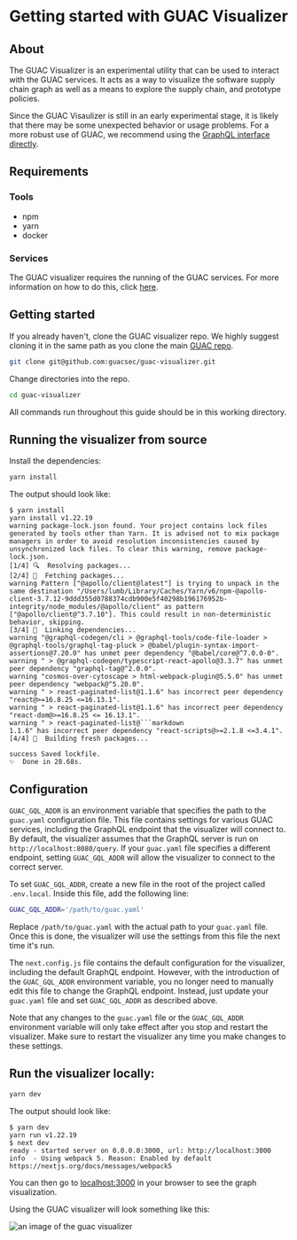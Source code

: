 # Getting started with GUAC Visualizer

## About

The GUAC Visualizer is an experimental utility that can be used to interact with
the GUAC services. It acts as a way to visualize the software supply chain graph
as well as a means to explore the supply chain, and prototype policies.

Since the GUAC Visaulizer is still in an early experimental stage, it is likely
that there may be some unexpected behavior or usage problems. For a more robust
use of GUAC, we recommend using the
[GraphQL interface directly](https://github.com/guacsec/guac/blob/main/demo/GraphQL.md).

## Requirements

### Tools

- npm
- yarn
- docker

### Services

The GUAC visualizer requires the running of the GUAC services. For more
information on how to do this, click
[here](https://docs.guac.sh/getting-started/).

## Getting started

If you already haven't, clone the GUAC visualizer repo. We highly suggest
cloning it in the same path as you clone the main
[GUAC repo](https://github.com/guacsec/guac).

```bash
git clone git@github.com:guacsec/guac-visualizer.git
```

Change directories into the repo.

```bash
cd guac-visualizer
```

All commands run throughout this guide should be in this working directory.

## Running the visualizer from source

Install the dependencies:

```bash
yarn install
```

The output should look like:

````
$ yarn install
yarn install v1.22.19
warning package-lock.json found. Your project contains lock files generated by tools other than Yarn. It is advised not to mix package managers in order to avoid resolution inconsistencies caused by unsynchronized lock files. To clear this warning, remove package-lock.json.
[1/4] 🔍  Resolving packages...
[2/4] 🚚  Fetching packages...
warning Pattern ["@apollo/client@latest"] is trying to unpack in the same destination "/Users/lumb/Library/Caches/Yarn/v6/npm-@apollo-client-3.7.12-9ddd355d0788374cdb900e5f40298b196176952b-integrity/node_modules/@apollo/client" as pattern ["@apollo/client@^3.7.10"]. This could result in non-deterministic behavior, skipping.
[3/4] 🔗  Linking dependencies...
warning "@graphql-codegen/cli > @graphql-tools/code-file-loader > @graphql-tools/graphql-tag-pluck > @babel/plugin-syntax-import-assertions@7.20.0" has unmet peer dependency "@babel/core@^7.0.0-0".
warning " > @graphql-codegen/typescript-react-apollo@3.3.7" has unmet peer dependency "graphql-tag@^2.0.0".
warning "cosmos-over-cytoscape > html-webpack-plugin@5.5.0" has unmet peer dependency "webpack@^5.20.0".
warning " > react-paginated-list@1.1.6" has incorrect peer dependency "react@>=16.8.25 <=16.13.1".
warning " > react-paginated-list@1.1.6" has incorrect peer dependency "react-dom@>=16.8.25 <= 16.13.1".
warning " > react-paginated-list@```markdown
1.1.6" has incorrect peer dependency "react-scripts@>=2.1.8 <=3.4.1".
[4/4] 🔨  Building fresh packages...

success Saved lockfile.
✨  Done in 28.68s.
````

## Configuration

`GUAC_GQL_ADDR` is an environment variable that specifies the path to the `guac.yaml` configuration file. This file contains settings for various GUAC services, including the GraphQL endpoint that the visualizer will connect to. By default, the visualizer assumes that the GraphQL server is run on `http://localhost:8080/query`. If your `guac.yaml` file specifies a different endpoint, setting `GUAC_GQL_ADDR` will allow the visualizer to connect to the correct server.

To set `GUAC_GQL_ADDR`, create a new file in the root of the project called `.env.local`. Inside this file, add the following line:

```bash
GUAC_GQL_ADDR='/path/to/guac.yaml'
```

Replace `/path/to/guac.yaml` with the actual path to your `guac.yaml` file. Once this is done, the visualizer will use the settings from this file the next time it's run.

The `next.config.js` file contains the default configuration for the visualizer, including the default GraphQL endpoint. However, with the introduction of the `GUAC_GQL_ADDR` environment variable, you no longer need to manually edit this file to change the GraphQL endpoint. Instead, just update your `guac.yaml` file and set `GUAC_GQL_ADDR` as described above.

Note that any changes to the `guac.yaml` file or the `GUAC_GQL_ADDR` environment variable will only take effect after you stop and restart the visualizer. Make sure to restart the visualizer any time you make changes to these settings.

## Run the visualizer locally:

```bash
yarn dev
```

The output should look like:

```
$ yarn dev
yarn run v1.22.19
$ next dev
ready - started server on 0.0.0.0:3000, url: http://localhost:3000
info  - Using webpack 5. Reason: Enabled by default https://nextjs.org/docs/messages/webpack5
```

You can then go to [localhost:3000](http://localhost:3000) in your browser to
see the graph visualization.

Using the GUAC visualizer will look something like this:

 <img src="https://user-images.githubusercontent.com/35208156/240057032-6109baaf-cbb8-4551-a502-ec2451121f21.png" alt="an image of the guac visualizer">
